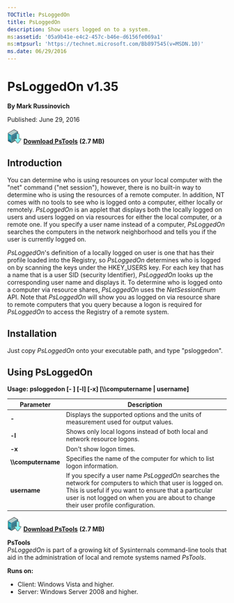 ```yaml
--- 
TOCTitle: PsLoggedOn
title: PsLoggedOn
description: Show users logged on to a system.
ms:assetid: '05a9b41e-e4c2-457c-b46e-d6156fe069a1'
ms:mtpsurl: 'https://technet.microsoft.com/Bb897545(v=MSDN.10)'
ms.date: 06/29/2016
---
```


# PsLoggedOn v1.35

**By Mark Russinovich**

Published: June 29, 2016

[![Download](media/shared/Download_sm.png)](https://download.sysinternals.com/files/PSTools.zip) [**Download PsTools**](https://download.sysinternals.com/files/PSTools.zip) **(2.7 MB)**

## Introduction

You can determine who is using resources on your local computer with the
"net" command ("net session"), however, there is no built-in way to
determine who is using the resources of a remote computer. In addition,
NT comes with no tools to see who is logged onto a computer, either
locally or remotely. *PsLoggedOn* is an applet that displays both the
locally logged on users and users logged on via resources for either the
local computer, or a remote one. If you specify a user name instead of a
computer, *PsLoggedOn* searches the computers in the network
neighborhood and tells you if the user is currently logged on.

*PsLoggedOn*'s definition of a locally logged on user is one that has
their profile loaded into the Registry, so *PsLoggedOn* determines who
is logged on by scanning the keys under the HKEY\_USERS key. For each
key that has a name that is a user SID (security Identifier),
*PsLoggedOn* looks up the corresponding user name and displays it. To
determine who is logged onto a computer via resource shares,
*PsLoggedOn* uses the *NetSessionEnum* API. Note that *PsLoggedOn* will
show you as logged on via resource share to remote computers that you
query because a logon is required for *PsLoggedOn* to access the
Registry of a remote system.  

## Installation

Just copy *PsLoggedOn* onto your executable path, and type
"psloggedon".  

## Using PsLoggedOn

**Usage: psloggedon \[- \] \[-l\] \[-x\] \[\\\\computername |
username\]**
 
|Parameter  |Description  |
|---------|---------|
|  **-**                 | Displays the supported options and the units of measurement used for output values.|
|  **-l**                | Shows only local logons instead of both local and network resource logons.|
|  **-x**                | Don't show logon times.|
|  **\\\\computername**  | Specifies the name of the computer for which to list logon information.|
|  **username**          | If you specify a user name *PsLoggedOn* searches the network for computers to which that user is logged on. This is useful if you want to ensure that a particular user is not logged on when you are about to change their user profile configuration.|

[![Download](media/shared/Download_sm.png)](https://download.sysinternals.com/files/PSTools.zip) [**Download PsTools**](https://download.sysinternals.com/files/PSTools.zip) **(2.7 MB)**

**PsTools**  
*PsLoggedOn* is part of a growing kit of Sysinternals command-line tools
that aid in the administration of local and remote systems named
*PsTools*.

**Runs on:**

- Client: Windows Vista and higher.
- Server: Windows Server 2008 and higher.
